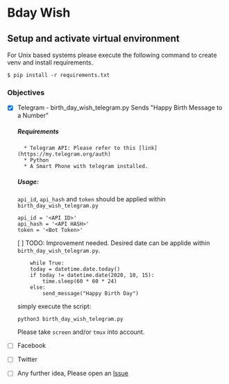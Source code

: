 # Bday Wish

## Setup and activate virtual environment
For Unix based systems please execute the following command to create venv and install requirements.
```
$ pip install -r requirements.txt
```

### Objectives
- [x] Telegram - birth_day_wish_telegram.py
    Sends "Happy Birth Message to a Number"

    ##### Requirements
        * Telegram API: Please refer to this [link](https://my.telegram.org/auth)
        * Python
        * A Smart Phone with telegram installed.
    
    ##### Usage:
    `api_id`, `api_hash` and `token` should be applied within `birth_day_wish_telegram.py`
    ```
    api_id = '<API ID>'
    api_hash = '<API HASH>'
    token = '<Bot Token>'
    ```
    [ ] TODO: Improvement needed.
    Desired date can be applide within `birth_day_wish_telegram.py`.
    ```
        while True:
        today = datetime.date.today()
        if today != datetime.date(2020, 10, 15):
            time.sleep(60 * 60 * 24)
        else:
            send_message("Happy Birth Day")
    ```
    
    simply execute the script:
    ```
    python3 birth_day_wish_telegram.py
    ```
    Please take `screen` and/or `tmux` into account.

- [ ] Facebook

- [ ] Twitter

- [ ] Any further idea, Please open an [Issue](https://github.com/python-geeks/Automation-scripts/issues/new/choose)


